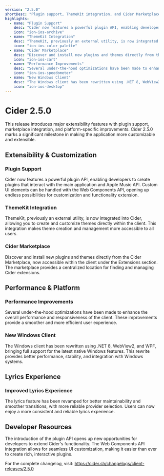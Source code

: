 ```yaml
---
version: "2.5.0"
shortDesc: "Plugin support, ThemeKit integration, and Cider Marketplace introduction"
highlights:
  - name: "Plugin Support"
    desc: "Cider now features a powerful plugin API, enabling developers to create plugins that interact with the main application and Apple Music API. Custom UI elements can be handled with the Web Components API."
    icon: "ion-ios-archive"
  - name: "ThemeKit Integration"
    desc: "ThemeKit, previously an external utility, is now integrated into Cider, allowing you to create and customize themes directly within the client."
    icon: "ion-ios-color-palette"
  - name: "Cider Marketplace"
    desc: "Discover and install new plugins and themes directly from the Cider Marketplace, now accessible within the client under the Extensions section."
    icon: "ion-ios-cart"
  - name: "Performance Improvements"
    desc: "Several under-the-hood optimizations have been made to enhance the overall performance and responsiveness of the client."
    icon: "ion-ios-speedometer"
  - name: "New Windows Client"
    desc: "The Windows client has been rewritten using .NET 8, WebView2, and WPF, bringing full support for the latest native Windows features."
    icon: "ion-ios-desktop"
---
```


# Cider 2.5.0

This release introduces major extensibility features with plugin support, marketplace integration, and platform-specific improvements. Cider 2.5.0 marks a significant milestone in making the application more customizable and extensible.

## Extensibility & Customization

### Plugin Support
Cider now features a powerful plugin API, enabling developers to create plugins that interact with the main application and Apple Music API. Custom UI elements can be handled with the Web Components API, opening up endless possibilities for customization and functionality extension.

### ThemeKit Integration
ThemeKit, previously an external utility, is now integrated into Cider, allowing you to create and customize themes directly within the client. This integration makes theme creation and management more accessible to all users.

### Cider Marketplace
Discover and install new plugins and themes directly from the Cider Marketplace, now accessible within the client under the Extensions section. The marketplace provides a centralized location for finding and managing Cider extensions.

## Performance & Platform

### Performance Improvements
Several under-the-hood optimizations have been made to enhance the overall performance and responsiveness of the client. These improvements provide a smoother and more efficient user experience.

### New Windows Client
The Windows client has been rewritten using .NET 8, WebView2, and WPF, bringing full support for the latest native Windows features. This rewrite provides better performance, stability, and integration with Windows systems.

## Lyrics Experience

### Improved Lyrics Experience
The lyrics feature has been revamped for better maintainability and smoother transitions, with more reliable provider selection. Users can now enjoy a more consistent and reliable lyrics experience.

## Developer Resources

The introduction of the plugin API opens up new opportunities for developers to extend Cider's functionality. The Web Components API integration allows for seamless UI customization, making it easier than ever to create rich, interactive plugins.

For the complete changelog, visit: https://cider.sh/changelogs/client-releases/2.5.0 